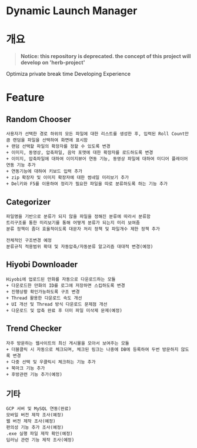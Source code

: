 ﻿Dynamic Launch Manager
=======================

# 개요

> **Notice: this repository is deprecated. the concept of this project will develop on 'herb-project'**

Optimiza private break time
Developing Experience

# Feature

## Random Chooser

	사용자가 선택한 경로 하위의 모든 파일에 대한 리스트를 생성한 후, 입력된 Roll Count만큼 랜덤을 파일을 선택하여 화면에 표시함
	+ 랜덤 선택할 파일의 확장자를 정할 수 있도록 변경
	+ 이미지, 동영상, 압축파일, 음악 포맷에 대한 확장자를 로드하도록 변경
	+ 이미지, 압축파일에 대하여 이미지뷰어 연동 기능, 동영상 파일에 대하여 미디어 플레이어 연동 기능 추가
	+ 연동기능에 대하여 키보드 입력 추가
	+ zip 확장자 및 이미지 확장자에 대한 썸네일 미리보기 추가
	+ Del키와 F5를 이용하여 정리가 필요한 파일을 따로 분류하도록 하는 기능 추가

## Categorizer

	파일명을 기반으로 분류가 되지 않을 파일을 정해진 분류에 따라서 분류함
	트리구조를 통한 미리보기를 통해 어떻게 분류가 되는지 미리 보여줌
	분류 정책이 좀더 효율적이도록 대문자 처리 정책 및 파일개수 제한 정책 추가
	
	전체적인 구조변경 예정
	분류규칙 적용범위 확대 및 자동압축/자동분류 알고리즘 대대적 변경(예정)

## Hiyobi Downloader

	Hiyobi에 업로드된 만화를 자동으로 다운로드하는 모듈
	+ 다운로드한 만화의 ID를 로그에 저장하면 스킵하도록 변경
	+ 진행상황 확인가능하도록 구조 변경
	+ Thread 활용한 다운로드 속도 개선
	+ UI 개선 및 Thread 방식 다운로드 문제점 개선
	+ 다운로드 및 압축 완료 후 더미 파일 미삭제 문제(예정)

## Trend Checker

	자주 방문하는 웹사이트의 최신 게시물을 모아서 보여주는 모듈
	+ 더블클릭 시 자동으로 체크되며, 체크된 링크는 나중에 DB에 등록하여 두번 방문하지 않도록 변경
	+ 다중 선택 및 우클릭시 체크하는 기능 추가
	+ 북마크 기능 추가
	+ 후방관련 기능 추가(예정)

## 기타
	
	GCP 서버 및 MySQL 연동(완료)
	모바일 버전 제작 조사(예정)
	웹 버전 제작 조사(예정)		
	편의성 기능 추가 조사(예정)
	.exe 실행 파일 제작 확인(예정)
	딥러닝 관련 기능 제작 조사(예정)

